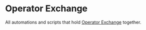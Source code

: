 # Operator Exchange
All automations and scripts that hold [Operator Exchange](https://operator.exchange) together. 
